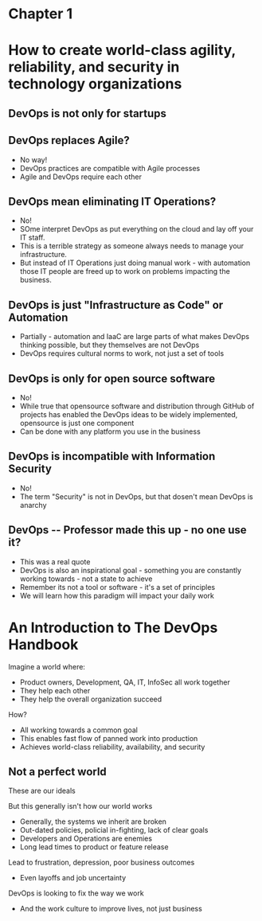 # Chapter 1
# How to create world-class agility, reliability, and security in technology organizations

## DevOps is not only for startups

## DevOps replaces Agile?

* No way!
* DevOps practices are compatible with Agile processes
* Agile and DevOps require each other

## DevOps mean eliminating IT Operations?
* No!
* SOme interpret DevOps as put everything on the cloud and lay off your IT staff.
* This is a terrible strategy as someone always needs to manage your infrastructure.
* But instead of IT Operations just doing manual work - with automation those IT people are freed up to work on problems impacting the business.

## DevOps is just "Infrastructure as Code" or Automation
* Partially - automation and IaaC are large parts of what makes DevOps thinking possible, but they themselves are not DevOps
* DevOps requires cultural norms to work, not just a set of tools

## DevOps is only for open source software
* No!
* While true that opensource software and distribution through GitHub of projects has enabled the DevOps ideas to be widely implemented, opensource is just one component
* Can be done with any platform you use in the business

## DevOps is incompatible with Information Security
* No!
* The term "Security" is not in DevOps, but that dosen't mean DevOps is anarchy

## DevOps -- Professor made this up - no one use it?
* This was a real quote
* DevOps is also an inspirational goal - something you are constantly working towards - not a state to achieve
* Remember its not a tool or software - it's a set of principles
* We will learn how this paradigm will impact your daily work
#
# An Introduction to The DevOps Handbook
Imagine a world where:
* Product owners, Development, QA, IT, InfoSec all work together
* They help each other
* They help the overall organization succeed

How?
* All working towards a common goal
* This enables fast flow of panned work into production
* Achieves world-class reliability, availability, and security

## Not a perfect world
These are our ideals

But this generally isn't how our world works
* Generally, the systems we inherit are broken
* Out-dated policies, policial in-fighting, lack of clear goals
* Developers and Operations are enemies
* Long lead times to product or feature release

Lead to frustration, depression, poor business outcomes
* Even layoffs and job uncertainty

DevOps is looking to fix the way we work
* And the work culture to improve lives, not just business
